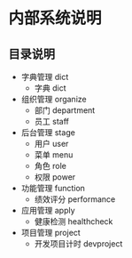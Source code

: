 # 内部系统说明

## 目录说明
- 字典管理 dict
    - 字典 dict
- 组织管理 organize
    - 部门 department
    - 员工 staff
- 后台管理 stage
    - 用户 user
    - 菜单 menu
    - 角色 role
    - 权限 power
- 功能管理 function
    - 绩效评分 performance
- 应用管理 apply
    - 健康检测 healthcheck
- 项目管理 project
    - 开发项目计时 devproject